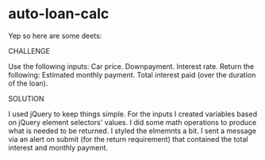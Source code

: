 # auto-loan-calc

Yep so here are some deets:


CHALLENGE

Use the following inputs:
Car price.
Downpayment.
Interest rate.
Return the following:
Estimated monthly payment.
Total interest paid (over the duration of the loan).

SOLUTION

I used jQuery to keep things simple.
For the inputs I created variables based on jQuery element selectors' values.
I did some math operations to produce what is needed to be returned.
I styled the elmemnts a bit.
I sent a message via an alert on submit (for the return requirement) that contained the
total interest and monthly payment.
